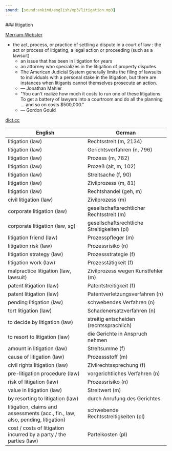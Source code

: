 ```yaml
---
sound: [sound:ankimd/english/mp3/litigation.mp3]
---
```


\### litigation

[Merriam-Webster](https://www.merriam-webster.com/dictionary/litigation)

- the act, process, or practice of settling a dispute in a court of law : the act or process of litigating, a legal action or proceeding (such as a lawsuit)
    - an issue that has been in litigation for years
    - an attorney who specializes in the litigation of property disputes
    - The American Judicial System generally limits the filing of lawsuits to individuals with a personal stake in the litigation, but there are instances when litigants cannot themselves prosecute an action.
    - — Jonathan Mahler
    - "You can't realize how much it costs to run one of these litigations. To get a battery of lawyers into a courtroom and do all the planning … and so on costs $500,000."
    - — Gordon Gould

[dict.cc](https://www.dict.cc/litigation)

| English        | German       |
| -------------- | ------------ |
| litigation (law) | Rechtsstreit (m, 2134) |
| litigation (law) | Gerichtsverfahren (n, 796) |
| litigation (law) | Prozess (m, 782) |
| litigation (law) | Prozeß (alt, m, 102) |
| litigation (law) | Streitsache (f, 90) |
| litigation (law) | Zivilprozess (m, 81) |
| litigation (law) | Rechtshandel (geh, m) |
| civil litigation (law) | Zivilprozess (m) |
| corporate litigation (law) | gesellschaftsrechtlicher Rechtsstreit (m) |
| corporate litigation (law, sg) | gesellschaftsrechtliche Streitigkeiten (pl) |
| litigation friend (law) | Prozesspfleger (m) |
| litigation risk (law) | Prozessrisiko (n) |
| litigation strategy (law) | Prozessstrategie (f) |
| litigation work (law) | Prozesstätigkeit (f) |
| malpractice litigation (law, lawsuit) | Zivilprozess wegen Kunstfehler (m) |
| patent litigation (law) | Patentstreitigkeit (f) |
| patent litigation (law) | Patentverletzungsverfahren (n) |
| pending litigation (law) | schwebendes Verfahren (n) |
| tort litigation (law) | Schadenersatzverfahren (n) |
| to decide by litigation (law) | streitig entscheiden (rechtssprachlich) |
| to resort to litigation (law) | die Gerichte in Anspruch nehmen |
| amount in litigation (law) | Streitsumme (f) |
| cause of litigation (law) | Prozessstoff (m) |
| civil rights litigation (law) | Zivilrechtssprechung (f) |
| pre-litigation procedure (law) | vorgerichtliches Verfahren (n) |
| risk of litigation (law) | Prozessrisiko (n) |
| value in litigation (law) | Streitwert (m) |
| by resorting to litigation (law) | durch Anrufung des Gerichtes |
| litigation, claims and assessments (acc., fin., law, also, pending, litigation) | schwebende Rechtsstreitigkeiten (pl) |
| cost / costs of litigation incurred by a party / the parties (law) | Parteikosten (pl) |
